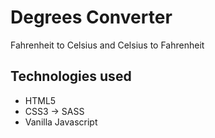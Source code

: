 # Degrees Converter

Fahrenheit to Celsius and Celsius to Fahrenheit

## Technologies used

- HTML5
- CSS3 -> SASS
- Vanilla Javascript
